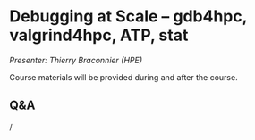 # Debugging at Scale – gdb4hpc, valgrind4hpc, ATP, stat

*Presenter: Thierry Braconnier (HPE)*

Course materials will be provided during and after the course.

<!--
Temporary location of materials (for the lifetime of the training project):

-   Slides: `/project/project_465001098/Slides/HPE/07_debugging_at_scale.pdf`
-->

<!--
Archived materials on LUMI:

-   Slides: `/appl/local/training/4day-20241028/files/LUMI-4day-20241028-2_03_Debugging_at_Scale.pdf`

-   Recording: `/appl/local/training/4day-20241028/files/LUMI-4day-20241028-2_03_Debugging_at_Scale.pdf`

These materials can only be distributed to actual users of LUMI (active user account).
-->


## Q&A

/
